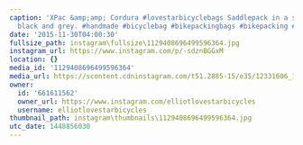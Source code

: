 ```yaml
---
caption: 'XPac &amp;amp; Cordura #lovestarbicyclebags Saddlepack in a sharp looking
  black and grey. #handmade #bicyclebag #bikepackingbags #bikepacking #SewRad'
date: '2015-11-30T04:00:30'
fullsize_path: instagram\fullsize\1129408696499596364.jpg
instagram_url: https://www.instagram.com/p/-sdznBGGxM
location: {}
media_id: '1129408696499596364'
media_url: https://scontent.cdninstagram.com/t51.2885-15/e35/12331606_1652668538341671_1045365187_n.jpg?ig_cache_key=MTEyOTQwODY5NjQ5OTU5NjM2NA%3D%3D.2
owner:
  id: '661611562'
  owner_url: https://www.instagram.com/elliotlovestarbicycles
  username: elliotlovestarbicycles
thumbnail_path: instagram\thumbnails\1129408696499596364.jpg
utc_date: 1448856030
---
```

